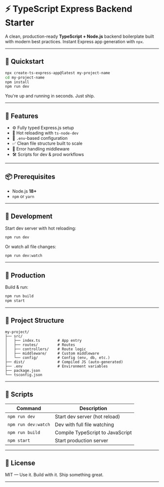 # ⚡ TypeScript Express Backend Starter

A clean, production-ready **TypeScript + Node.js** backend boilerplate built with modern best practices. Instant Express app generation with `npx`.

---

## 🚀 Quickstart

```bash
npx create-ts-express-app@latest my-project-name
cd my-project-name
npm install
npm run dev
```

You're up and running in seconds. Just ship.

---

## 🧰 Features

- ⚙️ Fully typed Express.js setup
- 🔄 Hot reloading with `ts-node-dev`
- 🔐 `.env`-based configuration
- ✅ Clean file structure built to scale
- 🧱 Error handling middleware
- 🛠️ Scripts for dev & prod workflows

---

## 📦 Prerequisites

- Node.js **18+**
- `npm` or `yarn`

---

## 🧪 Development

Start dev server with hot reloading:

```bash
npm run dev
```

Or watch all file changes:

```bash
npm run dev:watch
```

---

## 🚢 Production

Build & run:

```bash
npm run build
npm start
```

---

## 🌳 Project Structure

```
my-project/
├── src/
│   ├── index.ts        # App entry
│   ├── routes/         # Routes
│   ├── controllers/    # Route logic
│   ├── middleware/     # Custom middleware
│   └── config/         # Config (env, db, etc.)
├── dist/               # Compiled JS (auto-generated)
├── .env                # Environment variables
├── package.json
└── tsconfig.json
```

---

## 🎯 Scripts

| Command             | Description                         |
|---------------------|-------------------------------------|
| `npm run dev`       | Start dev server (hot reload)       |
| `npm run dev:watch` | Dev with full file watching         |
| `npm run build`     | Compile TypeScript to JavaScript    |
| `npm start`         | Start production server             |

---

## 📄 License

MIT — Use it. Build with it. Ship something great.

---
